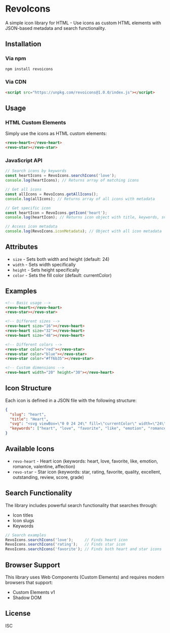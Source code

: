 # RevoIcons

A simple icon library for HTML - Use icons as custom HTML elements with JSON-based metadata and search functionality.

## Installation

### Via npm
```bash
npm install revoicons
```

### Via CDN
```html
<script src="https://unpkg.com/revoicons@1.0.0/index.js"></script>
```

## Usage

### HTML Custom Elements
Simply use the icons as HTML custom elements:

```html
<revo-heart></revo-heart>
<revo-star></revo-star>
```

### JavaScript API
```javascript
// Search icons by keywords
const heartIcons = RevoIcons.searchIcons('love');
console.log(heartIcons); // Returns array of matching icons

// Get all icons
const allIcons = RevoIcons.getAllIcons();
console.log(allIcons); // Returns array of all icons with metadata

// Get specific icon
const heartIcon = RevoIcons.getIcon('heart');
console.log(heartIcon); // Returns icon object with title, keywords, svg

// Access icon metadata
console.log(RevoIcons.iconMetadata); // Object with all icon metadata
```

## Attributes

- `size` - Sets both width and height (default: 24)
- `width` - Sets width specifically
- `height` - Sets height specifically  
- `color` - Sets the fill color (default: currentColor)

## Examples

```html
<!-- Basic usage -->
<revo-heart></revo-heart>
<revo-star></revo-star>

<!-- Different sizes -->
<revo-heart size="16"></revo-heart>
<revo-heart size="32"></revo-heart>
<revo-heart size="48"></revo-heart>

<!-- Different colors -->
<revo-star color="red"></revo-star>
<revo-star color="blue"></revo-star>
<revo-star color="#ff6b35"></revo-star>

<!-- Custom dimensions -->
<revo-heart width="20" height="30"></revo-heart>
```

## Icon Structure

Each icon is defined in a JSON file with the following structure:

```json
{
  "slug": "heart",
  "title": "Heart",
  "svg": "<svg viewBox=\"0 0 24 24\" fill=\"currentColor\" width=\"24\" height=\"24\"><path d=\"...\"/></svg>",
  "keywords": ["heart", "love", "favorite", "like", "emotion", "romance", "valentine", "affection"]
}
```

## Available Icons

- `revo-heart` - Heart icon (keywords: heart, love, favorite, like, emotion, romance, valentine, affection)
- `revo-star` - Star icon (keywords: star, rating, favorite, quality, excellent, outstanding, review, score, grade)

## Search Functionality

The library includes powerful search functionality that searches through:
- Icon titles
- Icon slugs
- Keywords

```javascript
// Search examples
RevoIcons.searchIcons('love');     // Finds heart icon
RevoIcons.searchIcons('rating');   // Finds star icon
RevoIcons.searchIcons('favorite'); // Finds both heart and star icons
```

## Browser Support

This library uses Web Components (Custom Elements) and requires modern browsers that support:
- Custom Elements v1
- Shadow DOM

## License

ISC